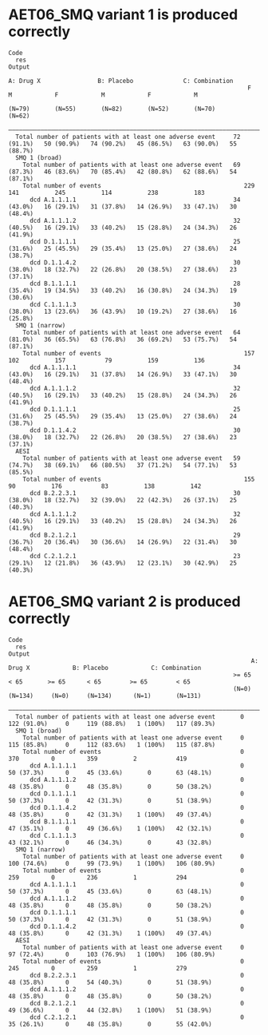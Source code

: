 # AET06_SMQ variant 1 is produced correctly

    Code
      res
    Output
                                                                          A: Drug X                B: Placebo              C: Combination     
                                                                       F            M            F            M            F            M     
                                                                     (N=79)       (N=55)       (N=82)       (N=52)       (N=70)       (N=62)  
      ————————————————————————————————————————————————————————————————————————————————————————————————————————————————————————————————————————
      Total number of patients with at least one adverse event     72 (91.1%)   50 (90.9%)   74 (90.2%)   45 (86.5%)   63 (90.0%)   55 (88.7%)
      SMQ 1 (broad)                                                                                                                           
        Total number of patients with at least one adverse event   69 (87.3%)   46 (83.6%)   70 (85.4%)   42 (80.8%)   62 (88.6%)   54 (87.1%)
        Total number of events                                        229          141          245          114          238          183    
          dcd A.1.1.1.1                                            34 (43.0%)   16 (29.1%)   31 (37.8%)   14 (26.9%)   33 (47.1%)   30 (48.4%)
          dcd A.1.1.1.2                                            32 (40.5%)   16 (29.1%)   33 (40.2%)   15 (28.8%)   24 (34.3%)   26 (41.9%)
          dcd D.1.1.1.1                                            25 (31.6%)   25 (45.5%)   29 (35.4%)   13 (25.0%)   27 (38.6%)   24 (38.7%)
          dcd D.1.1.4.2                                            30 (38.0%)   18 (32.7%)   22 (26.8%)   20 (38.5%)   27 (38.6%)   23 (37.1%)
          dcd B.1.1.1.1                                            28 (35.4%)   19 (34.5%)   33 (40.2%)   16 (30.8%)   24 (34.3%)   19 (30.6%)
          dcd C.1.1.1.3                                            30 (38.0%)   13 (23.6%)   36 (43.9%)   10 (19.2%)   27 (38.6%)   16 (25.8%)
      SMQ 1 (narrow)                                                                                                                          
        Total number of patients with at least one adverse event   64 (81.0%)   36 (65.5%)   63 (76.8%)   36 (69.2%)   53 (75.7%)   54 (87.1%)
        Total number of events                                        157          102          157           79          159          136    
          dcd A.1.1.1.1                                            34 (43.0%)   16 (29.1%)   31 (37.8%)   14 (26.9%)   33 (47.1%)   30 (48.4%)
          dcd A.1.1.1.2                                            32 (40.5%)   16 (29.1%)   33 (40.2%)   15 (28.8%)   24 (34.3%)   26 (41.9%)
          dcd D.1.1.1.1                                            25 (31.6%)   25 (45.5%)   29 (35.4%)   13 (25.0%)   27 (38.6%)   24 (38.7%)
          dcd D.1.1.4.2                                            30 (38.0%)   18 (32.7%)   22 (26.8%)   20 (38.5%)   27 (38.6%)   23 (37.1%)
      AESI                                                                                                                                    
        Total number of patients with at least one adverse event   59 (74.7%)   38 (69.1%)   66 (80.5%)   37 (71.2%)   54 (77.1%)   53 (85.5%)
        Total number of events                                        155           90          176           83          138          142    
          dcd B.2.2.3.1                                            30 (38.0%)   18 (32.7%)   32 (39.0%)   22 (42.3%)   26 (37.1%)   25 (40.3%)
          dcd A.1.1.1.2                                            32 (40.5%)   16 (29.1%)   33 (40.2%)   15 (28.8%)   24 (34.3%)   26 (41.9%)
          dcd B.2.1.2.1                                            29 (36.7%)   20 (36.4%)   30 (36.6%)   14 (26.9%)   22 (31.4%)   30 (48.4%)
          dcd C.2.1.2.1                                            23 (29.1%)   12 (21.8%)   36 (43.9%)   12 (23.1%)   30 (42.9%)   25 (40.3%)

# AET06_SMQ variant 2 is produced correctly

    Code
      res
    Output
                                                                        A: Drug X            B: Placebo            C: Combination    
                                                                   >= 65      < 65       >= 65      < 65        >= 65        < 65    
                                                                   (N=0)     (N=134)     (N=0)     (N=134)      (N=1)       (N=131)  
      ———————————————————————————————————————————————————————————————————————————————————————————————————————————————————————————————
      Total number of patients with at least one adverse event       0     122 (91.0%)     0     119 (88.8%)   1 (100%)   117 (89.3%)
      SMQ 1 (broad)                                                                                                                  
        Total number of patients with at least one adverse event     0     115 (85.8%)     0     112 (83.6%)   1 (100%)   115 (87.8%)
        Total number of events                                       0         370         0         359          2           419    
          dcd A.1.1.1.1                                              0     50 (37.3%)      0     45 (33.6%)       0       63 (48.1%) 
          dcd A.1.1.1.2                                              0     48 (35.8%)      0     48 (35.8%)       0       50 (38.2%) 
          dcd D.1.1.1.1                                              0     50 (37.3%)      0     42 (31.3%)       0       51 (38.9%) 
          dcd D.1.1.4.2                                              0     48 (35.8%)      0     42 (31.3%)    1 (100%)   49 (37.4%) 
          dcd B.1.1.1.1                                              0     47 (35.1%)      0     49 (36.6%)    1 (100%)   42 (32.1%) 
          dcd C.1.1.1.3                                              0     43 (32.1%)      0     46 (34.3%)       0       43 (32.8%) 
      SMQ 1 (narrow)                                                                                                                 
        Total number of patients with at least one adverse event     0     100 (74.6%)     0     99 (73.9%)    1 (100%)   106 (80.9%)
        Total number of events                                       0         259         0         236          1           294    
          dcd A.1.1.1.1                                              0     50 (37.3%)      0     45 (33.6%)       0       63 (48.1%) 
          dcd A.1.1.1.2                                              0     48 (35.8%)      0     48 (35.8%)       0       50 (38.2%) 
          dcd D.1.1.1.1                                              0     50 (37.3%)      0     42 (31.3%)       0       51 (38.9%) 
          dcd D.1.1.4.2                                              0     48 (35.8%)      0     42 (31.3%)    1 (100%)   49 (37.4%) 
      AESI                                                                                                                           
        Total number of patients with at least one adverse event     0     97 (72.4%)      0     103 (76.9%)   1 (100%)   106 (80.9%)
        Total number of events                                       0         245         0         259          1           279    
          dcd B.2.2.3.1                                              0     48 (35.8%)      0     54 (40.3%)       0       51 (38.9%) 
          dcd A.1.1.1.2                                              0     48 (35.8%)      0     48 (35.8%)       0       50 (38.2%) 
          dcd B.2.1.2.1                                              0     49 (36.6%)      0     44 (32.8%)    1 (100%)   51 (38.9%) 
          dcd C.2.1.2.1                                              0     35 (26.1%)      0     48 (35.8%)       0       55 (42.0%) 

